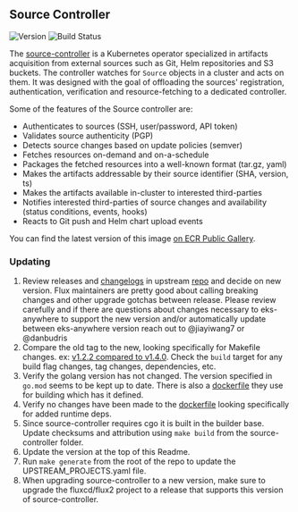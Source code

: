 ## **Source Controller**
![Version](https://img.shields.io/badge/version-v1.4.0-blue)
![Build Status](https://codebuild.us-west-2.amazonaws.com/badges?uuid=eyJlbmNyeXB0ZWREYXRhIjoiS1ZJY3BFVGg0a21PUmpDVWM2T0pnc2VxV25uYWt5aGJjQktVSURIVnBsd0VBUmljSlUxTVNyeG5pSzhFbXNaMkdiUGdBRWU5L2plMG9ldVFxcHhrYjd3PSIsIml2UGFyYW1ldGVyU3BlYyI6IjgybDlDK2ZHLzJQVmNZNFoiLCJtYXRlcmlhbFNldFNlcmlhbCI6MX0%3D&branch=main)

The [source-controller](https://github.com/fluxcd/source-controller) is a Kubernetes operator specialized in artifacts acquisition from external sources such as Git, Helm repositories and S3 buckets. The controller watches for `Source` objects in a cluster and acts on them. It was designed with the goal of offloading the sources' registration, authentication, verification and resource-fetching to a dedicated controller.

Some of the features of the Source controller are:

* Authenticates to sources (SSH, user/password, API token)
* Validates source authenticity (PGP)
* Detects source changes based on update policies (semver)
* Fetches resources on-demand and on-a-schedule
* Packages the fetched resources into a well-known format (tar.gz, yaml)
* Makes the artifacts addressable by their source identifier (SHA, version, ts)
* Makes the artifacts available in-cluster to interested third-parties
* Notifies interested third-parties of source changes and availability (status conditions, events, hooks)
* Reacts to Git push and Helm chart upload events

You can find the latest version of this image [on ECR Public Gallery](https://gallery.ecr.aws/eks-anywhere/fluxcd/source-controller).

### Updating

1. Review releases and [changelogs](https://github.com/fluxcd/source-controller/blob/main/CHANGELOG.md) in upstream 
[repo](https://github.com/fluxcd/source-controller) and decide on new version. Flux maintainers are pretty good 
about calling breaking changes and other upgrade gotchas between release. Please review carefully and if there are questions 
about changes necessary to eks-anywhere to support the new version and/or automatically update between 
eks-anywhere version reach out to @jiayiwang7 or @danbudris
1. Compare the old tag to the new, looking specifically for Makefile changes. 
ex: [v1.2.2 compared to v1.4.0](https://github.com/fluxcd/source-controller/compare/v1.2.2...v1.2.3). Check the `build` target for
any build flag changes, tag changes, dependencies, etc.
1. Verify the golang version has not changed. The version specified in `go.mod` seems to be kept up to date.  There is also
a [dockerfile](https://github.com/fluxcd/source-controller/blob/main/Dockerfile#L2) they use for building which has it defined.
1. Verify no changes have been made to the [dockerfile](https://github.com/fluxcd/source-controller/blob/main/Dockerfile) looking specifically for
added runtime deps.
1. Since source-controller requires cgo it is built in the builder base. Update checksums and attribution using `make build` from the source-controller folder.
1. Update the version at the top of this Readme.
1. Run `make generate` from the root of the repo to update the UPSTREAM_PROJECTS.yaml file.
1. When upgrading source-controller to a new version, make sure to upgrade the fluxcd/flux2 project to a release that supports this version of source-controller.
